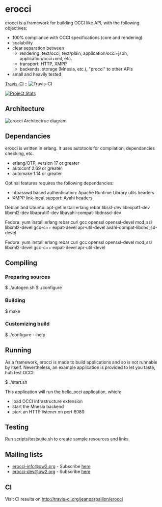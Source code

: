 # erocci

erocci is a framework for building OCCI like API, with the following objectives:
* 100% compliance with OCCI specifications (core and rendering)
* scalability
* clear separation between 
  * rendering: text/occi, text/plain, application/occi+json, application/occi+xml, etc.
  * transport: HTTP, XMPP
  * backends: storage (Mnesia, etc.), "procci" to other APIs
* small and heavily tested

[Travis-CI](http://travis-ci.org/jeanparpaillon/erocci) :: ![Travis-CI](https://secure.travis-ci.org/jeanparpaillon/erocci.png)

[![Project Stats](https://www.openhub.net/p/erocci/widgets/project_thin_badge.gif)](https://www.openhub.net/p/erocci)

## Architecture

<img src="https://raw.github.com/jeanparpaillon/erocci/master/doc/erocci.png" alt="erocci Architectrue diagram" />

## Dependancies

erocci is written in erlang.
It uses autotools for compilation, dependancies checking, etc.

* erlang/OTP, version 17 or greater
* autoconf 2.69 or greater
* automake 1.14 or greater

Optinal features requires the following dependancies:
* htpasswd based authentication: Apache Runtime Library utils headers
* XMPP link-local support: Avahi headers

Debian and Ubuntu: apt-get install erlang rebar libssl-dev libexpat1-dev libxml2-dev libaprutil1-dev libavahi-compat-libdnssd-dev

Fedora: yum install erlang rebar curl gcc openssl openssl-devel  mod_ssl libxml2-devel gcc-c++ expat-devel apr-util-devel avahi-compat-libdns_sd-devel


Fedora: yum install erlang rebar curl gcc openssl openssl-devel mod_ssl libxml2-devel gcc-c++ expat-devel apr-util-devel


## Compiling

### Preparing sources

$ ./autogen.sh
$ ./configure 

### Building

$ make

### Customizing build

$ ./configure --help

## Running

As a framework, erocci is made to build applications and so is not
runnable by itself. Nevertheless, an example application is provided
to let you taste, huh test OCCI.

$ ./start.sh

This application will run the hello_occi application, which:
* load OCCI infrastructure extension
* start the Mnesia backend
* start an HTTP listener on port 8080

## Testing

Run scripts/testsuite.sh to create sample resources and links.

## Mailing lists

* [erocci-info@ow2.org](mailto:erocci-info@ow2.org) - Subscribe [here](http://forge.ow2.org/mail/?group_id=429)
* [erocci-dev@ow2.org](mailto:erocci-dev@ow2.org) - Subscribe [here](http://forge.ow2.org/mail/?group_id=429)

## CI

Visit CI results on http://travis-ci.org/jeanparpaillon/erocci
